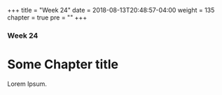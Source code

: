 +++
title = "Week 24"
date = 2018-08-13T20:48:57-04:00
weight = 135
chapter = true
pre = "<b></b>"
+++

### Week 24

# Some Chapter title

Lorem Ipsum.
